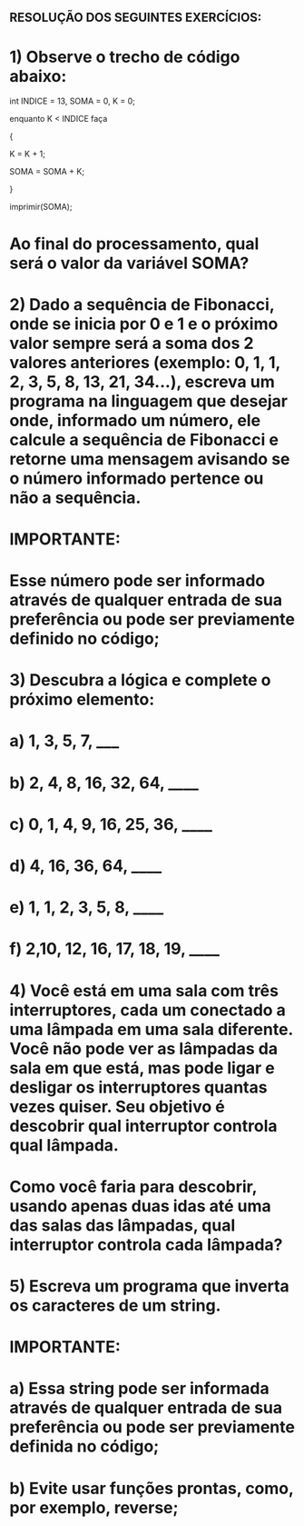 ## RESOLUÇÃO DOS SEGUINTES EXERCÍCIOS:

# 1) Observe o trecho de código abaixo:

int INDICE = 13, SOMA = 0, K = 0;

enquanto K < INDICE faça

{

K = K + 1;

SOMA = SOMA + K;

}

imprimir(SOMA);

# Ao final do processamento, qual será o valor da variável SOMA?


# 2) Dado a sequência de Fibonacci, onde se inicia por 0 e 1 e o próximo valor sempre será a soma dos 2 valores anteriores (exemplo: 0, 1, 1, 2, 3, 5, 8, 13, 21, 34...), escreva um programa na linguagem que desejar onde, informado um número, ele calcule a sequência de Fibonacci e retorne uma mensagem avisando se o número informado pertence ou não a sequência.

# IMPORTANTE:
# Esse número pode ser informado através de qualquer entrada de sua preferência ou pode ser previamente definido no código;


# 3) Descubra a lógica e complete o próximo elemento:

# a) 1, 3, 5, 7, ___

# b) 2, 4, 8, 16, 32, 64, ____

# c) 0, 1, 4, 9, 16, 25, 36, ____

# d) 4, 16, 36, 64, ____

# e) 1, 1, 2, 3, 5, 8, ____

# f) 2,10, 12, 16, 17, 18, 19, ____



# 4) Você está em uma sala com três interruptores, cada um conectado a uma lâmpada em uma sala diferente. Você não pode ver as lâmpadas da sala em que está, mas pode ligar e desligar os interruptores quantas vezes quiser. Seu objetivo é descobrir qual interruptor controla qual lâmpada.

# Como você faria para descobrir, usando apenas duas idas até uma das salas das lâmpadas, qual interruptor controla cada lâmpada?


# 5) Escreva um programa que inverta os caracteres de um string.

# IMPORTANTE:

# a) Essa string pode ser informada através de qualquer entrada de sua preferência ou pode ser previamente definida no código;

# b) Evite usar funções prontas, como, por exemplo, reverse;
